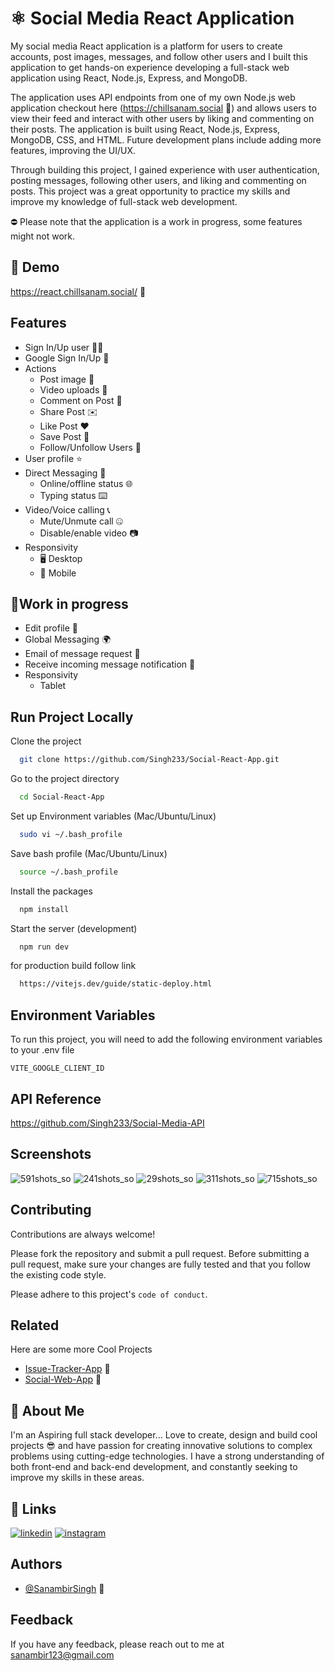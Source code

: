 # ⚛️ Social Media React Application

My social media React application is a platform for users to create accounts, post images, messages, and follow other users and I built this application to get hands-on experience developing a full-stack web application using React, Node.js, Express, and MongoDB.

The application uses API endpoints from one of my own Node.js web application checkout here (https://chillsanam.social 🚀) and allows users to view their feed and interact with other users by liking and commenting on their posts. The application is built using React, Node.js, Express, MongoDB, CSS, and HTML. Future development plans include adding more features, improving the UI/UX.

Through building this project, I gained experience with user authentication, posting messages, following other users, and liking and commenting on posts. This project was a great opportunity to practice my skills and improve my knowledge of full-stack web development.

⛔️ Please note that the application is a work in progress, some features might not work.

## 👀 Demo

https://react.chillsanam.social/ 🚀

## Features

- Sign In/Up user ✋🏻
- Google Sign In/Up 🚀
- Actions
  - Post image 🌆
  - Video uploads 🎥
  - Comment on Post 💬
  - Share Post ✉️
  - Like Post ❤️
  - Save Post 🛟
  - Follow/Unfollow Users 👀
- User profile ⭐️
- Direct Messaging 💬
  - Online/offline status 🌐
  - Typing status ⌨️
- Video/Voice calling 📞
  - Mute/Unmute call 🤐
  - Disable/enable video 📷
- Responsivity
  - 🖥️ Desktop
  - 📱 Mobile

## 🚧Work in progress

- Edit profile 📝
- Global Messaging 🌍
- Email of message request 📧
- Receive incoming message notification 🔔
- Responsivity
  - Tablet

## Run Project Locally

Clone the project

```bash
  git clone https://github.com/Singh233/Social-React-App.git
```

Go to the project directory

```bash
  cd Social-React-App
```

Set up Environment variables (Mac/Ubuntu/Linux)

```bash
  sudo vi ~/.bash_profile
```

Save bash profile (Mac/Ubuntu/Linux)

```bash
  source ~/.bash_profile
```

Install the packages

```bash
  npm install
```

Start the server (development)

```bash
  npm run dev
```

for production build follow link

```bash
  https://vitejs.dev/guide/static-deploy.html
```

## Environment Variables

To run this project, you will need to add the following environment variables to your .env file

`VITE_GOOGLE_CLIENT_ID`

## API Reference

https://github.com/Singh233/Social-Media-API

## Screenshots

![591shots_so](https://github.com/Singh233/Social-React-App/assets/37498067/c7868111-06cb-4632-93e6-665e29828d1f)
![241shots_so](https://github.com/Singh233/Social-React-App/assets/37498067/a73f182a-8a65-4c99-a387-530083393627)
![29shots_so](https://github.com/Singh233/Social-React-App/assets/37498067/280f53d0-33d3-4d16-b5b5-beccf15a5a3f)
![311shots_so](https://github.com/Singh233/Social-React-App/assets/37498067/0074ec24-5413-4a2a-ac26-5d9c87246813)
![715shots_so](https://github.com/Singh233/Social-React-App/assets/37498067/ea1008bc-95cf-4bc2-874b-110183a5c367)

## Contributing

Contributions are always welcome!

Please fork the repository and submit a pull request. Before submitting a pull request, make sure your changes are fully tested and that you follow the existing code style.

Please adhere to this project's `code of conduct`.

## Related

Here are some more Cool Projects

- [Issue-Tracker-App](https://github.com/Singh233/Issue-Tracker-App) 🚀
- [Social-Web-App](https://github.com/Singh233/Social-Web-App) 🎯

## 🚀 About Me

I'm an Aspiring full stack developer...
Love to create, design and build cool projects 😎 and have passion for creating innovative solutions to complex problems using cutting-edge technologies. I have a strong understanding of both front-end and back-end development, and constantly seeking to improve my skills in these areas.

## 🔗 Links

[![linkedin](https://img.shields.io/badge/linkedin-0A66C2?style=for-the-badge&logo=linkedin&logoColor=white)](https://www.linkedin.com/in/sanambir-singh-2b4b3a133/)
[![instagram](https://img.shields.io/badge/instagram-d62976?style=for-the-badge&logo=instagram&logoColor=white)](https://www.instagram.com/awesanam/)

## Authors

- [@SanambirSingh](https://github.com/Singh233) 🤗

## Feedback

If you have any feedback, please reach out to me at sanambir123@gmail.com
